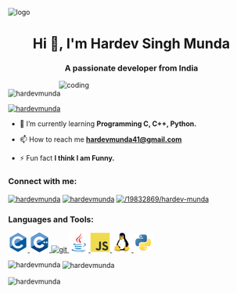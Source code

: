 ![logo]()
<h1 align="center">Hi 👋, I'm Hardev Singh Munda</h1>
<h3 align="center">A passionate developer from India</h3>

<img align="right" alt="coding" width="400" src="https://media.tenor.com/NOYF3f82b_gAAAAC/programmer.gif">

<p align="left"> <img src="https://komarev.com/ghpvc/?username=hardevmunda&label=Profile%20views&color=0e75b6&style=flat" alt="hardevmunda" /> </p>

<p align="left"> <a href="https://twitter.com/hardevmunda" target="blank"><img src="https://img.shields.io/twitter/follow/hardevmunda?logo=twitter&style=for-the-badge" alt="hardevmunda" /></a> </p>

- 🌱 I’m currently learning **Programming C, C++, Python.**

- 📫 How to reach me **hardevmunda41@gmail.com**

- ⚡ Fun fact **I think I am Funny.**

<h3 align="left">Connect with me:</h3>
<p align="left">
<a href="https://twitter.com/hardevmunda" target="blank"><img align="center" src="https://raw.githubusercontent.com/rahuldkjain/github-profile-readme-generator/master/src/images/icons/Social/twitter.svg" alt="hardevmunda" height="30" width="40" /></a>
<a href="https://linkedin.com/in/hardevmunda" target="blank"><img align="center" src="https://raw.githubusercontent.com/rahuldkjain/github-profile-readme-generator/master/src/images/icons/Social/linked-in-alt.svg" alt="hardevmunda" height="30" width="40" /></a>
<a href="https://stackoverflow.com/users//19832869/hardev-munda" target="blank"><img align="center" src="https://raw.githubusercontent.com/rahuldkjain/github-profile-readme-generator/master/src/images/icons/Social/stack-overflow.svg" alt="/19832869/hardev-munda" height="30" width="40" /></a>
</p>

<h3 align="left">Languages and Tools:</h3>
<p align="left"> <a href="https://www.cprogramming.com/" target="_blank" rel="noreferrer"> <img src="https://raw.githubusercontent.com/devicons/devicon/master/icons/c/c-original.svg" alt="c" width="40" height="40"/> </a> <a href="https://www.w3schools.com/cpp/" target="_blank" rel="noreferrer"> <img src="https://raw.githubusercontent.com/devicons/devicon/master/icons/cplusplus/cplusplus-original.svg" alt="cplusplus" width="40" height="40"/> </a> <a href="https://git-scm.com/" target="_blank" rel="noreferrer"> <img src="https://www.vectorlogo.zone/logos/git-scm/git-scm-icon.svg" alt="git" width="40" height="40"/> </a> <a href="https://www.java.com" target="_blank" rel="noreferrer"> <img src="https://raw.githubusercontent.com/devicons/devicon/master/icons/java/java-original.svg" alt="java" width="40" height="40"/> </a> <a href="https://developer.mozilla.org/en-US/docs/Web/JavaScript" target="_blank" rel="noreferrer"> <img src="https://raw.githubusercontent.com/devicons/devicon/master/icons/javascript/javascript-original.svg" alt="javascript" width="40" height="40"/> </a> <a href="https://www.linux.org/" target="_blank" rel="noreferrer"> <img src="https://raw.githubusercontent.com/devicons/devicon/master/icons/linux/linux-original.svg" alt="linux" width="40" height="40"/> </a> <a href="https://www.python.org" target="_blank" rel="noreferrer"> <img src="https://raw.githubusercontent.com/devicons/devicon/master/icons/python/python-original.svg" alt="python" width="40" height="40"/> </a> </p>

<p><img align="left" src="https://github-readme-stats.vercel.app/api/top-langs?username=hardevmunda&show_icons=true&locale=en&layout=compact" alt="hardevmunda" /></p>

<p>&nbsp;<img align="center" src="https://github-readme-stats.vercel.app/api?username=hardevmunda&show_icons=true&locale=en" alt="hardevmunda" /></p>

<p><img align="center" src="https://github-readme-streak-stats.herokuapp.com/?user=hardevmunda&" alt="hardevmunda" /></p>
